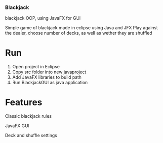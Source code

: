### Blackjack
blackjack OOP, using JavaFX for GUI

Simple game of blackjack made in eclipse using Java and JFX
Play against the dealer, choose number of decks, as well as wether they are shuffled

# Run

1. Open project in Eclipse
2. Copy src folder into new javaproject
3. Add JavaFX libraries to build path
4. Run BlackjackGUI as java application

# Features

Classic blackjack rules

JavaFX GUI

Deck and shuffle settings

